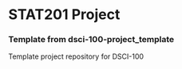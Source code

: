 # STAT201 Project





### Template from dsci-100-project_template
Template project repository for DSCI-100
